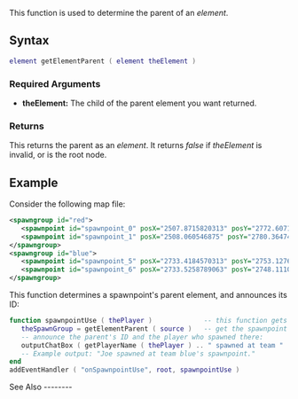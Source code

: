 This function is used to determine the parent of an *element*.

Syntax
------

``` lua
element getElementParent ( element theElement )  
```

### Required Arguments

-   **theElement:** The child of the parent element you want returned.

### Returns

This returns the parent as an *element*. It returns *false* if *theElement* is invalid, or is the root node.

Example
-------

<section name="Server" class="server" show="true">
Consider the following map file:

``` xml
<spawngroup id="red">
   <spawnpoint id="spawnpoint_0" posX="2507.8715820313" posY="2772.6071777344" posZ="10.8203125" rot="270" skin="285"/>
   <spawnpoint id="spawnpoint_1" posX="2508.060546875" posY="2780.3647460938" posZ="10.8203125" rot="270" skin="285"/>
</spawngroup>
<spawngroup id="blue">
   <spawnpoint id="spawnpoint_5" posX="2733.4184570313" posY="2753.1276855469" posZ="10.8203125" rot="90" skin="124"/>
   <spawnpoint id="spawnpoint_6" posX="2733.5258789063" posY="2748.1110839844" posZ="10.8203125" rot="90" skin="125"/>
</spawngroup>
```

This function determines a spawnpoint's parent element, and announces its ID:

``` lua
function spawnpointUse ( thePlayer )             -- this function gets called whenever a spawnpoint is used
   theSpawnGroup = getElementParent ( source )   -- get the spawnpoint's parent element
   -- announce the parent's ID and the player who spawned there:
   outputChatBox ( getPlayerName ( thePlayer ) .. " spawned at team " .. getElementID ( theSpawnGroup ) .. "'s spawnpoint." )
   -- Example output: "Joe spawned at team blue's spawnpoint."
end
addEventHandler ( "onSpawnpointUse", root, spawnpointUse )
```

</section>
See Also
--------
